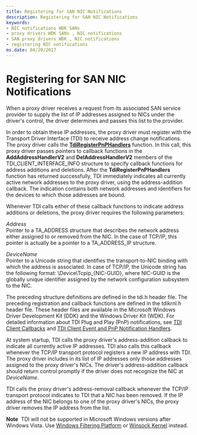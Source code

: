 ```yaml
---
title: Registering for SAN NIC Notifications
description: Registering for SAN NIC Notifications
keywords:
- NIC notifications WDK SANs
- proxy drivers WDK SANs , NIC notifications
- SAN proxy drivers WDK , NIC notifications
- registering NIC notifications
ms.date: 04/20/2017
---
```


# Registering for SAN NIC Notifications





When a proxy driver receives a request from its associated SAN service provider to supply the list of IP addresses assigned to NICs under the driver's control, the driver determines and passes this list to the provider.

In order to obtain these IP addresses, the proxy driver must register with the Transport Driver Interface (TDI) to receive address change notifications. The proxy driver calls the [**TdiRegisterPnPHandlers**](/previous-versions/windows/hardware/network/ff565062(v=vs.85)) function. In this call, this proxy driver passes pointers to callback functions in the **AddAddressHandlerV2** and **DelAddressHandlerV2** members of the TDI\_CLIENT\_INTERFACE\_INFO structure to specify callback functions for address additions and deletions. After the **TdiRegisterPnPHandlers** function has returned successfully, TDI immediately indicates all currently active network addresses to the proxy driver, using the address-addition callback. The indication contains both network addresses and identifiers for the devices to which those addresses are bound.

Whenever TDI calls either of these callback functions to indicate address additions or deletions, the proxy driver requires the following parameters:

<a href="" id="address"></a>*Address*  
Pointer to a TA\_ADDRESS structure that describes the network address either assigned to or removed from the NIC. In the case of TCP/IP, this pointer is actually be a pointer to a TA\_ADDRESS\_IP structure.

<a href="" id="devicename"></a>*DeviceName*  
Pointer to a Unicode string that identifies the transport-to-NIC binding with which the address is associated. In case of TCP/IP, the Unicode string has the following format: \\Device\\Tcpip\_{NIC-GUID}, where NIC-GUID is the globally unique identifier assigned by the network configuration subsystem to the NIC.

The preceding structure definitions are defined in the tdi.h header file. The preceding registration and callback functions are defined in the tdikrnl.h header file. These header files are available in the Microsoft Windows Driver Development Kit (DDK) and the Windows Driver Kit (WDK). For detailed information about TDI Plug and Play (PnP) notifications, see [TDI Client Callbacks](/previous-versions/windows/hardware/network/ff565081(v=vs.85)) and [TDI Client Event and PnP Notification Handlers](/previous-versions/windows/hardware/network/ff565082(v=vs.85)).

At system startup, TDI calls the proxy driver's address-addition callback to indicate all currently active IP addresses. TDI also calls this callback whenever the TCP/IP transport protocol registers a new IP address with TDI. The proxy driver includes in its list of IP addresses only those addresses assigned to the proxy driver's NICs. The driver's address-addition callback should return control promptly if the driver does not recognize the NIC at *DeviceName*.

TDI calls the proxy driver's address-removal callback whenever the TCP/IP transport protocol indicates to TDI that a NIC has been removed. If the IP address of the NIC belongs to one of the proxy driver's NICs, the proxy driver removes the IP address from the list.

**Note**  TDI will not be supported in Microsoft Windows versions after Windows Vista. Use [Windows Filtering Platform](/windows-hardware/drivers/ddi/_netvista/) or [Winsock Kernel](/windows-hardware/drivers/ddi/_netvista/) instead.

 

 

